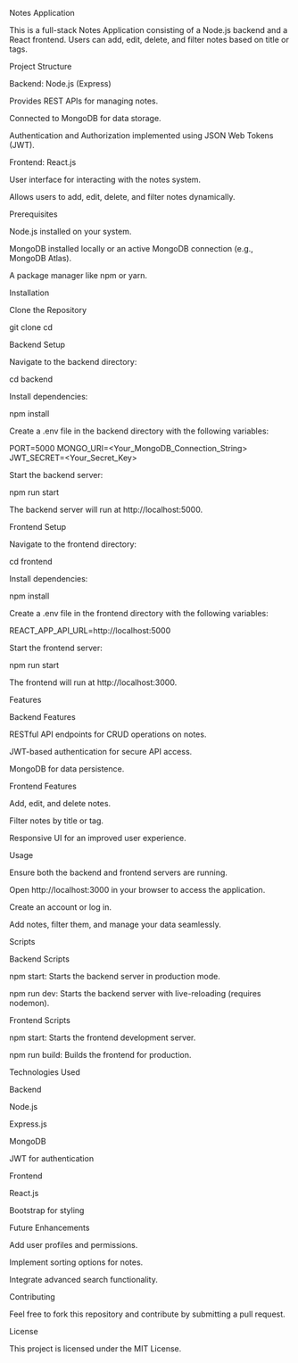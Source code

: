 Notes Application

This is a full-stack Notes Application consisting of a Node.js backend and a React frontend. Users can add, edit, delete, and filter notes based on title or tags.

Project Structure

Backend: Node.js (Express)

Provides REST APIs for managing notes.

Connected to MongoDB for data storage.

Authentication and Authorization implemented using JSON Web Tokens (JWT).

Frontend: React.js

User interface for interacting with the notes system.

Allows users to add, edit, delete, and filter notes dynamically.

Prerequisites

Node.js installed on your system.

MongoDB installed locally or an active MongoDB connection (e.g., MongoDB Atlas).

A package manager like npm or yarn.

Installation

Clone the Repository

git clone <repository-url>
cd <repository-folder>

Backend Setup

Navigate to the backend directory:

cd backend

Install dependencies:

npm install

Create a .env file in the backend directory with the following variables:

PORT=5000
MONGO_URI=<Your_MongoDB_Connection_String>
JWT_SECRET=<Your_Secret_Key>

Start the backend server:

npm run start

The backend server will run at http://localhost:5000.

Frontend Setup

Navigate to the frontend directory:

cd frontend

Install dependencies:

npm install

Create a .env file in the frontend directory with the following variables:

REACT_APP_API_URL=http://localhost:5000

Start the frontend server:

npm run start

The frontend will run at http://localhost:3000.

Features

Backend Features

RESTful API endpoints for CRUD operations on notes.

JWT-based authentication for secure API access.

MongoDB for data persistence.

Frontend Features

Add, edit, and delete notes.

Filter notes by title or tag.

Responsive UI for an improved user experience.

Usage

Ensure both the backend and frontend servers are running.

Open http://localhost:3000 in your browser to access the application.

Create an account or log in.

Add notes, filter them, and manage your data seamlessly.

Scripts

Backend Scripts

npm start: Starts the backend server in production mode.

npm run dev: Starts the backend server with live-reloading (requires nodemon).

Frontend Scripts

npm start: Starts the frontend development server.

npm run build: Builds the frontend for production.

Technologies Used

Backend

Node.js

Express.js

MongoDB

JWT for authentication

Frontend

React.js

Bootstrap for styling

Future Enhancements

Add user profiles and permissions.

Implement sorting options for notes.

Integrate advanced search functionality.

Contributing

Feel free to fork this repository and contribute by submitting a pull request.

License

This project is licensed under the MIT License.
